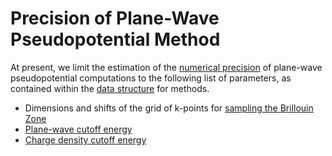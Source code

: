 # Precision of Plane-Wave Pseudopotential Method

At present, we limit the estimation of the [numerical precision](../../methods/precision.md) of plane-wave pseudopotential computations to the following list of parameters, as contained within the [data structure](../../methods/data.md) for methods.

- Dimensions and shifts of the grid of k-points for [sampling the Brillouin Zone](../../models/auxiliary-concepts/reciprocal-space/sampling.md)
- [Plane-wave cutoff energy](parameters.md#wavefunction-cutoff)
- [Charge density cutoff energy](parameters.md#charge-density-cutoff)

